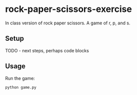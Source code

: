 # rock-paper-scissors-exercise
In class version of rock paper scissors.  A game of r, p, and s.


## Setup

TODO - next steps, perhaps code blocks

## Usage

Run the game:
```sh
python game.py
```
